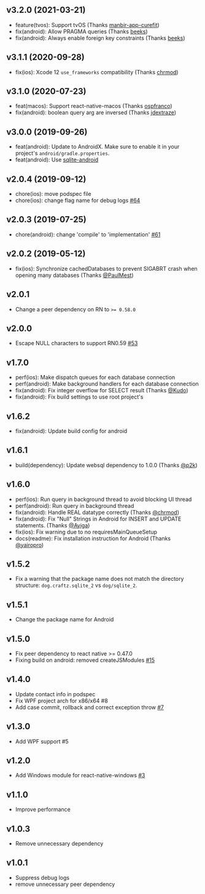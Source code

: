 ## v3.2.0 (2021-03-21)

- feature(tvos): Support tvOS (Thanks [manbir-app-curefit](https://github.com/craftzdog/react-native-sqlite-2/pull/89))
- fix(android): Allow PRAGMA queries (Thanks [beeks](https://github.com/craftzdog/react-native-sqlite-2/pull/91))
- fix(android): Always enable foreign key constraints (Thanks [beeks](https://github.com/craftzdog/react-native-sqlite-2/pull/92))

## v3.1.1 (2020-09-28)

- fix(ios): Xcode 12 `use_frameworks` compatibility (Thanks [chrmod](https://github.com/craftzdog/react-native-sqlite-2/pull/87))

## v3.1.0 (2020-07-23)

- feat(macos): Support react-native-macos (Thanks [ospfranco](https://github.com/craftzdog/react-native-sqlite-2/issues/81))
- fix(android): boolean query arg are inversed (Thanks [jdextraze](https://github.com/craftzdog/react-native-sqlite-2/issues/74))

## v3.0.0 (2019-09-26)

- feat(android): Update to AndroidX. Make sure to enable it in your project's `android/gradle.properties`.
- feat(android): Use [sqlite-android](https://github.com/requery/sqlite-android)

## v2.0.4 (2019-09-12)

- chore(ios): move podspec file
- chore(ios): change flag name for debug logs [#64](https://github.com/craftzdog/react-native-sqlite-2/pull/64)

## v2.0.3 (2019-07-25)

- chore(android): change 'compile' to 'implementation' [#61](https://github.com/craftzdog/react-native-sqlite-2/pull/61)

## v2.0.2 (2019-05-12)

- fix(ios): Synchronize cachedDatabases to prevent SIGABRT crash when opening many databases (Thanks [@PaulMest](https://github.com/craftzdog/react-native-sqlite-2/pull/58))

## v2.0.1

- Change a peer dependency on RN to `>= 0.58.0`

## v2.0.0

- Escape NULL characters to support RN0.59 [#53](https://github.com/craftzdog/react-native-sqlite-2/pull/53)

## v1.7.0

- perf(ios): Make dispatch queues for each database connection
- perf(android): Make background handlers for each database connection
- fix(android): Fix integer overflow for SELECT result (Thanks [@Kudo](https://github.com/Kudo))
- fix(android): Fix build settings to use root project's

## v1.6.2

- fix(android): Update build config for android

## v1.6.1

- build(dependency): Update websql dependency to 1.0.0 (Thanks [@p2k](https://github.com/p2k))

## v1.6.0

- perf(ios): Run query in background thread to avoid blocking UI thread
- perf(android): Run query in background thread
- fix(android): Handle REAL datatype correctly (Thanks [@chrmod](https://github.com/chrmod))
- fix(android): Fix "Null" Strings in Android for INSERT and UPDATE statements. (Thanks [@Ayiga](https://github.com/Ayiga))
- fix(ios): Fix warning due to no requiresMainQueueSetup
- docs(readme): Fix installation instruction for Android (Thanks [@yairopro](https://github.com/yairopro))

## v1.5.2

- Fix a warning that the package name does not match the directory structure: `dog.craftz.sqlite_2` vs `dog/sqlite_2`.

## v1.5.1

- Change the package name for Android

## v1.5.0

- Fix peer dependency to react native >= 0.47.0
- Fixing build on android: removed createJSModules [#15](https://github.com/craftzdog/react-native-sqlite-2/pull/15)

## v1.4.0

- Update contact info in podspec
- Fix WPF project arch for x86/x64 #8
- Add case commit, rollback and correct exception throw [#7](https://github.com/craftzdog/react-native-sqlite-2/pull/7)

## v1.3.0

- Add WPF support #5

## v1.2.0

- Add Windows module for react-native-windows [#3](https://github.com/craftzdog/react-native-sqlite-2/pull/3)

## v1.1.0

- Improve performance

## v1.0.3

- Remove unnecessary dependency

## v1.0.1

- Suppress debug logs
- remove unnecessary peer dependency

